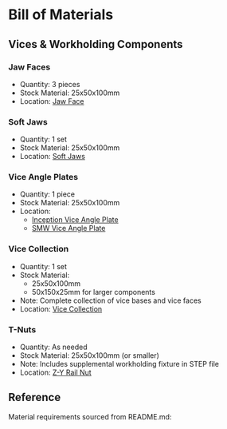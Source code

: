 # Bill of Materials

## Vices & Workholding Components

### Jaw Faces
- Quantity: 3 pieces
- Stock Material: 25x50x100mm
- Location: [Jaw Face](Vices/jaw-faces/Jaw%20Face.step)

### Soft Jaws
- Quantity: 1 set
- Stock Material: 25x50x100mm
- Location: [Soft Jaws](Vices/Soft-Jaws/Soft%20Jaws.step)

### Vice Angle Plates
- Quantity: 1 piece
- Stock Material: 25x50x100mm
- Location: 
  - [Inception Vice Angle Plate](Vices/Angle%20Vice%20Plate/Vice%20Angle%20Plate%20v6.step)
  - [SMW Vice Angle Plate](Vices/Angle%20Vice%20Plate/Vice%20Angle%20Plate%20v5.step)

### Vice Collection
- Quantity: 1 set
- Stock Material: 
  - 25x50x100mm
  - 50x150x25mm for larger components
- Note: Complete collection of vice bases and vice faces
- Location: [Vice Collection](Vices/Vice%20Collection.step)

### T-Nuts
- Quantity: As needed
- Stock Material: 25x50x100mm (or smaller)
- Note: Includes supplemental workholding fixture in STEP file
- Location: [Z-Y Rail Nut](T-nuts/Z-Y%20Rail%20Nut%20v7.step)

## Reference
Material requirements sourced from README.md: